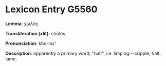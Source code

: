 # Lexicon Entry G5560

**Lemma**: χωλός

**Transliteration (xlit)**: chōlós

**Pronunciation**: kho-los'

**Description**:
apparently a primary word; "halt", i.e. limping:--cripple, halt, lame.

